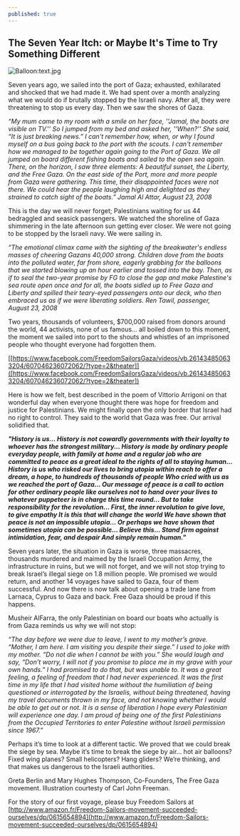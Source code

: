 ```yaml
---
published: true
---
```




## **The Seven Year Itch: or Maybe It's Time to Try Something Different**



![Balloon:text.jpg]({{site.baseurl}}/images/Balloon:text.jpg)

Seven years ago, we sailed into the port of Gaza; exhausted, exhilarated and shocked that we had made it. We had spent over a month analyzing what we would do if brutally stopped by the Israeli navy. After all, they were threatening to stop us every day. Then we saw the shores of Gaza. 
 

_“My mum came to my room with a smile on her face, ''Jamal, the boats are visible on TV.'' So I jumped from my bed and asked her, ''When?'' She said, “It is just breaking news.” I can't remember how, when, or why I found myself on a bus going back to the port with the scouts. I can't remember how we managed to be together again going to the Port of Gaza. We all jumped on board different fishing boats and sailed to the open sea again. There, on the horizon, I saw three elements: A beautiful sunset, the Liberty, and the Free Gaza. On the east side of the Port, more and more people from Gaza were gathering. This time, their disappointed faces were not there. We could hear the people laughing high and delighted as they strained to catch sight of the boats.” Jamal Al Attar, August 23, 2008_

   This is the day we will never forget; Palestinians waiting for us 44 bedraggled and seasick passengers. We watched the shoreline of Gaza shimmering in the late afternoon sun getting ever closer. We were not going to be stopped by the Israeli navy. We were sailing in.
    
  _“The emotional climax came with the sighting of the breakwater's endless masses of cheering Gazans 40,000 strong. Children dove from the boats into the polluted water, far from shore, eagerly grabbing for the balloons that we started blowing up an hour earlier and tossed into the bay. Then, as if to seal the two-year promise by FG to close the gap and make Palestine's sea route open once and for all, the boats sidled up to Free Gaza and Liberty and spilled their teary-eyed passengers onto our deck, who then embraced us as if we were liberating soldiers. Ren Tawil, passenger, August 23, 2008_
    
   Two years, thousands of volunteers, $700,000 raised from donors around the world, 44 activists, none of us famous… all boiled down to this moment, the moment we sailed into port to the shouts and whistles of an imprisoned people who thought everyone had forgotten them. 

[[https://www.facebook.com/FreedomSailorsGaza/videos/vb.261434850633204/607046236072062/?type=2&theater]]([https://www.facebook.com/FreedomSailorsGaza/videos/vb.261434850633204/607046236072062/?type=2&theater])

 Here is how we felt, best described in the poem of Vittorio Arrigoni on that wonderful day when everyone thought there was hope for freedom and justice for Palestinians. We might finally open the only border that Israel had no right to control. They said to the world that Gaza was free. Our arrival solidified that. 
 
 **_"History is us...
History is not cowardly governments
with their loyalty to whoever has the strongest military...
  History is made by ordinary people
everyday people, with family at home and a regular job
who are committed to peace as a great ideal
to the rights of all to staying human...
  History is us who risked our lives
to bring utopia within reach
to offer a dream, a hope, to hundreds of thousands of people
Who cried with us as we reached the port of Gaza...
  Our message of peace is a call to action
for other ordinary people like ourselves
not to hand over your lives
to whatever puppeteer is in charge this time round...
  But to take responsibility for the revolution...
  First, the inner revolution
to give love, to give empathy
  It is this that will change the world
We have shown that peace is not an impossible utopia...
  Or perhaps we have shown that sometimes
utopia can be possible...
  Believe this...
Stand firm against intimidation, fear, and despair
And simply remain human."_**

   Seven years later, the situation in Gaza is worse, three massacres, thousands murdered and maimed by the Israeli Occupation Army, the infrastructure in ruins, but we will not forget, and we will not stop trying to break Israel’s illegal siege on 1.8 million people. We promised we would return, and another 14 voyages have sailed to Gaza, four of them successful. And now there is now talk about opening a trade lane from Larnaca, Cyprus to Gaza and back. Free Gaza should be proud if this happens. 
  
  Musheir AlFarra, the only Palestinian on board our boats who actually is from Gaza reminds us why we will not stop:
  
  _“The day before we were due to leave, I went to my mother’s grave. “Mother, I am here. I am visiting you despite their siege.” I used to joke with my mother. “Do not die when I cannot be with you.” She would laugh and say, “Don’t worry, I will not if you promise to place me in my grave with your own hands.” I had promised to do that, but was unable to.
It was a great feeling, a feeling of freedom that I had never experienced. It was the first time in my life that I had visited home without the humiliation of being questioned or interrogated by the Israelis, without being threatened, having my travel documents thrown in my face, and not knowing whether I would be able to get out or not. It is a sense of liberation I hope every Palestinian will experience one day. I am proud of being one of the first Palestinians from the Occupied Territories to enter Palestine without Israeli permission since 1967.”_

   Perhaps it’s time to look at a different tactic. We proved that we could break the siege by sea. Maybe it’s time to break the siege by air… hot air balloons? Fixed wing planes? Small helicopters? Hang gliders? We’re thinking, and that makes us dangerous to the Israeli authorities.
   
   Greta Berlin and Mary Hughes Thompson, Co-Founders, The Free Gaza movement.
   Illustration courtesty of Carl John Freeman.
   
   For the story of our first voyage, please buy Freedom Sailors at [http://www.amazon.fr/Freedom-Sailors-movement-succeeded-ourselves/dp/0615654894](http://www.amazon.fr/Freedom-Sailors-movement-succeeded-ourselves/dp/0615654894)
